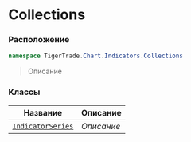 
# Collections
### Расположение
```csharp    
namespace TigerTrade.Chart.Indicators.Collections
```
> Описание


### Классы
| Название | Описание |
| --- | --- |
| [`IndicatorSeries`](./Collections/IndicatorSeries.cs.md) | *Описание* |
